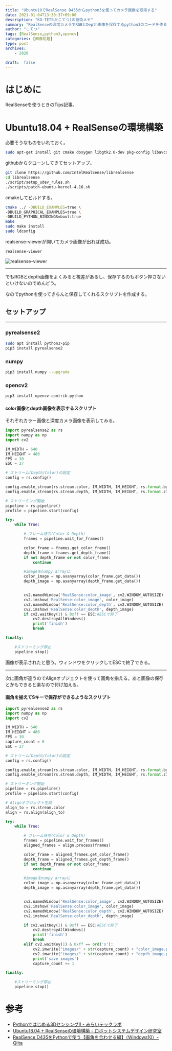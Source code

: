 ```yaml
---
title: "Ubuntu18でRealSense D435からpython3を使ってカメラ画像を取得する"
date: 2021-01-04T13:30:37+09:00
description: "KO-TETSU(こてつ)の技術メモ"
summary: "RealSenseの深度カメラでRGBとDepth画像を保存するpython3のコードを作る。"
author: "こてつ"
tags: [RealSense,python3,opencv]
categories: [画像処理]
type: post
archives:
    - 2020

draft:  false
---
```


# はじめに
RealSenseを使うときのTips記事。



# Ubuntu18.04 + RealSenseの環境構築
必要そうなものをいれておく。

``` sh
sudo apt-get install git cmake doxygen libgtk2.0-dev pkg-config libavcodec-dev libavformat-dev libswscale-dev python-dev python-numpy libtbb2 libtbb-dev libjpeg-dev libpng-dev
``` 

githubからクローンしてきてセットアップ。
``` sh
git clone https://github.com/IntelRealSense/librealsense
cd librealsense
./script/setup_udev_rules.sh
./scripts/patch-ubuntu-kernel-4.16.sh
```

cmakeしてビルドする。
``` sh
cmake ../ -DBUILD_EXAMPLES=true \
-DBUILD_GRAPHICAL_EXAMPLES=true \
-DBUILD_PYTHON_BINDINGS=bool:true 
make
sudo make install
sudo ldconfig
```

realsense-viewerが開いてカメラ画像が出れば成功。
``` sh
realsense-viewer
```

![realsense-viewer](/post/002/images/realsense-viewer.png)

---

でもRGBとdepth画像をよくみると視差があるし、保存するのもボタン押さないといけないのでめんどう。

なのでpythonを使ってきちんと保存してくれるスクリプトを作成する。

## セットアップ
---

### pyrealsense2
``` sh
sudo apt install python3-pip
pip3 install pyrealsense2
```

### numpy
``` sh
pip3 install numpy --upgrade
```

### opencv2
``` sh
pip3 install opencv-contrib-python
```

#### color画像とdepth画像を表示するスクリプト

それぞれカラー画像と深度カメラ画像を表示してみる。

``` python
import pyrealsense2 as rs
import numpy as np
import cv2

IM_WIDTH = 640
IM_HEIGHT = 480
FPS = 30
ESC = 27

# ストリーム(Depth/Color)の設定
config = rs.config()

config.enable_stream(rs.stream.color, IM_WIDTH, IM_HEIGHT, rs.format.bgr8, FPS)
config.enable_stream(rs.stream.depth, IM_WIDTH, IM_HEIGHT, rs.format.z16, FPS)

# ストリーミング開始
pipeline = rs.pipeline()
profile = pipeline.start(config)

try:
    while True:

        # フレーム待ち(Color & Depth)
        frames = pipeline.wait_for_frames()

        color_frame = frames.get_color_frame()
        depth_frame = frames.get_depth_frame()
        if not depth_frame or not color_frame:
            continue

        #imageをnumpy arrayに
        color_image = np.asanyarray(color_frame.get_data())
        depth_image = np.asanyarray(depth_frame.get_data())


        cv2.namedWindow('RealSense:color_image', cv2.WINDOW_AUTOSIZE)
        cv2.imshow('RealSense:color_image', color_image)
        cv2.namedWindow('RealSense:color_depth', cv2.WINDOW_AUTOSIZE)
        cv2.imshow('RealSense:color_depth', depth_image)
        if cv2.waitKey(1) & 0xff == ESC:#ESCで終了
            cv2.destroyAllWindows()
            print('finish')
            break

finally:

    #ストリーミング停止
    pipeline.stop()
```
画像が表示されたと思う。ウィンドウをクリックしてESCで終了できる。

---
次に画角が違うのでAlignオブジェクトを使って画角を揃える。あと画像の保存とかもできると楽なので付け加える。

#### 画角を揃えてSキーで保存ができるようなスクリプト
``` python
import pyrealsense2 as rs
import numpy as np
import cv2

IM_WIDTH = 640
IM_HEIGHT = 480
FPS = 30
capture_count = 0
ESC = 27

# ストリーム(Depth/Color)の設定
config = rs.config()

config.enable_stream(rs.stream.color, IM_WIDTH, IM_HEIGHT, rs.format.bgr8, FPS)
config.enable_stream(rs.stream.depth, IM_WIDTH, IM_HEIGHT, rs.format.z16, FPS)

# ストリーミング開始
pipeline = rs.pipeline()
profile = pipeline.start(config)

# Alignオブジェクト生成
align_to = rs.stream.color
align = rs.align(align_to)

try:
    while True:

        # フレーム待ち(Color & Depth)
        frames = pipeline.wait_for_frames()
        aligned_frames = align.process(frames)

        color_frame = aligned_frames.get_color_frame()
        depth_frame = aligned_frames.get_depth_frame()
        if not depth_frame or not color_frame:
            continue

        #imageをnumpy arrayに
        color_image = np.asanyarray(color_frame.get_data())
        depth_image = np.asanyarray(depth_frame.get_data())


        cv2.namedWindow('RealSense:color_image', cv2.WINDOW_AUTOSIZE)
        cv2.imshow('RealSense:color_image', color_image)
        cv2.namedWindow('RealSense:color_depth', cv2.WINDOW_AUTOSIZE)
        cv2.imshow('RealSense:color_depth', depth_image)

        if cv2.waitKey(1) & 0xff == ESC:#ESCで終了
            cv2.destroyAllWindows()
            print('finish')
            break
        elif cv2.waitKey(1) & 0xff == ord('s'):
            cv2.imwrite("images/" + str(capture_count) + "color_image.png", color_image)
            cv2.imwrite("images/" + str(capture_count) + "depth_image.png", depth_image)
            print('save images')
            capture_count += 1

finally:

    #ストリーミング停止
    pipeline.stop()
```


# 参考
- [Pythonではじめる3Dセンシング!! - みらいテックラボ](https://mirai-tec.hatenablog.com/entry/2018/07/29/150902)
- [Ubuntu18.04 + RealSenseの環境構築 - ロボットシステムデザイン研究室](http://www1.meijo-u.ac.jp/~kohara/cms/technicalreport/ubuntu1804_realsense)
- [RealSence D435をPythonで使う【画角を合わせる編】（Windows10）- Qiita](https://qiita.com/tom_eng_ltd/items/635414ff0b43e1c506f6)